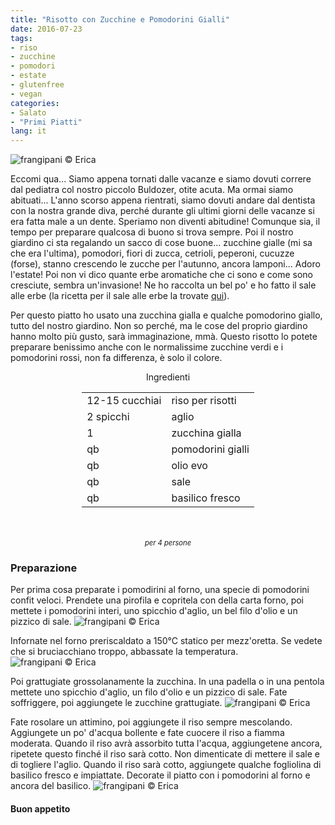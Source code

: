 ```yaml
---
title: "Risotto con Zucchine e Pomodorini Gialli"
date: 2016-07-23
tags:
- riso
- zucchine
- pomodori
- estate
- glutenfree
- vegan
categories:
- Salato
- "Primi Piatti"
lang: it
---
```

![](../2016-07-23-risotto-con-zucchine-e-pomodorini-gialli/header.jpg "frangipani © Erica")

Eccomi qua... Siamo appena tornati dalle vacanze e siamo dovuti correre dal pediatra col nostro piccolo Buldozer, otite acuta. Ma ormai siamo abituati... L'anno scorso appena rientrati, siamo dovuti andare dal dentista con la nostra grande diva, perché durante gli ultimi giorni delle vacanze si era fatta male a un dente. Speriamo non diventi abitudine! Comunque sia, il tempo per preparare qualcosa di buono si trova sempre. Poi il nostro giardino ci sta regalando un sacco di cose buone... zucchine gialle (mi sa che era l'ultima), pomodori, fiori di zucca, cetrioli, peperoni, cucuzze (forse), stanno crescendo le zucche per l'autunno, ancora lamponi... Adoro l'estate! Poi non vi dico quante erbe aromatiche che ci sono e come sono cresciute, sembra un'invasione! Ne ho raccolta un bel po' e ho fatto il sale alle erbe (la ricetta per il sale alle erbe la trovate <a href="http://frangipani.raiano.ch/2015-07-12-sale-alle-erbe/" target="_blank">qui</a>).

Per questo piatto ho usato una zucchina gialla e qualche pomodorino giallo, tutto del nostro giardino. Non so perché, ma le cose del proprio giardino hanno molto più gusto, sarà immaginazione, mmà. Questo risotto lo potete preparare benissimo anche con le normalissime zucchine verdi e i pomodorini rossi, non fa differenza, è solo il colore.

<div id="wrapper" style="text-align: center">
  <div id="yourdiv" style="display: inline-block;">
    <div class="ingredients">
      <div class="ingredients-title">Ingredienti</div>
      <table>
        <tbody>
          <tr>
            <td>12-15 cucchiai</td>
            <td>riso per risotti</td>
          </tr>
          <tr>
            <td>2 spicchi</td>
            <td>aglio</td>
          </tr>
          <tr>
            <td>1</td>
            <td>zucchina gialla</td>
          </tr>
          <tr>
            <td>qb</td>
            <td>pomodorini gialli</td>
          </tr>
          <tr>
            <td>qb</td>
            <td>olio evo</td>
          </tr>
          <tr>
            <td>qb</td>
            <td>sale</td>
          </tr>
          <tr>
            <td>qb</td>
            <td>basilico fresco</td>
          </tr>
        </tbody>
      </table>
      <br></br>
      <i class="pull-right" style="font-size: 80%;">per 4 persone</i>
    </div>
  </div>
</div>


<h3>
  <font color="grey">
    <i class="fa-solid fa-gears"></i>
  </font> Preparazione
</h3>

Per prima cosa preparate i pomodirini al forno, una specie di pomodorini confit veloci. Prendete una pirofila e copritela con della carta forno, poi mettete i pomodorini interi, uno spicchio d'aglio, un bel filo d'olio e un pizzico di sale.
![](../2016-07-23-risotto-con-zucchine-e-pomodorini-gialli/pomodorini.jpg "frangipani © Erica")

Infornate nel forno preriscaldato a 150°C statico per mezz'oretta. Se vedete che si bruciacchiano troppo, abbassate la temperatura.
![](../2016-07-23-risotto-con-zucchine-e-pomodorini-gialli/pomodorinicotti.jpg "frangipani © Erica")

Poi grattugiate grossolanamente la zucchina. In una padella o in una pentola mettete uno spicchio d'aglio, un filo d'olio e un pizzico di sale. Fate soffriggere, poi aggiungete le zucchine grattugiate.
![](../2016-07-23-risotto-con-zucchine-e-pomodorini-gialli/zucchine.jpg "frangipani © Erica")

Fate rosolare un attimino, poi aggiungete il riso sempre mescolando. Aggiungete un po' d'acqua bollente e fate cuocere il riso a fiamma moderata. Quando il riso avrà assorbito tutta l'acqua, aggiungetene ancora, ripetete questo finché il riso sarà cotto. Non dimenticate di mettere il sale e di togliere l'aglio. Quando il riso sarà cotto, aggiungete qualche fogliolina di basilico fresco e impiattate. Decorate il piatto con i pomodorini al forno e ancora del basilico.
![](../2016-07-23-risotto-con-zucchine-e-pomodorini-gialli/risultato.jpg "frangipani © Erica")


<h4>Buon appetito
  <font color="red">
    <i class="fa-regular fa-face-smile"></i>
  </font>
</h4>
